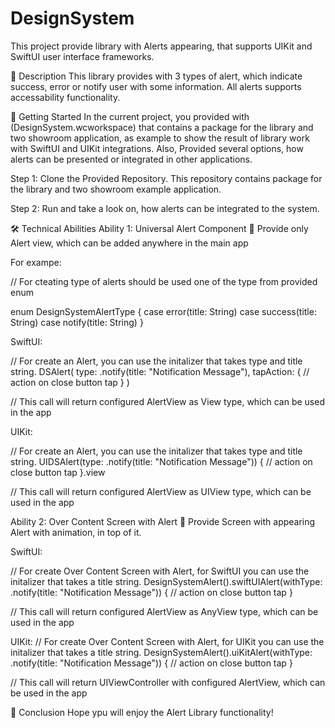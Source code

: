 # DesignSystem
This project provide library with Alerts appearing, that supports UIKit and SwiftUI user interface frameworks. 

📖 Description
This library provides with 3 types of alert, which indicate success, error or notify user with some information.
All alerts supports accessability functionality.

🚀 Getting Started
In the current project, you provided with (DesignSystem.wcworkspace) that contains a package for the library and two showroom application, as example to show the result of library work with SwiftUI and UIKit integrations. Also, Provided several options, how alerts can be presented or integrated in other applications.

Step 1: Clone the Provided Repository. This repository contains package for the library and two showroom example application.

Step 2: Run and take a look on, how alerts can be integrated to the system.

🛠 Technical Abilities
Ability 1: Universal Alert Component 📌 Provide only Alert view, which can be added anywhere in the main app

For exampe:

// For cteating type of alerts should be used one of the type from provided enum 

 enum DesignSystemAlertType {
    case error(title: String)
    case success(title: String)
    case notify(title: String)
 }

SwiftUI:

// For create an Alert, you can use the initalizer that takes type and title string.
 DSAlert(
    type: .notify(title: "Notification Message"), 
    tapAction: {
       // action on close button tap
    }
 )
 
 // This call will return configured AlertView as View type, which can be used in the app

UIKit:

// For create an Alert, you can use the initalizer that takes type and title string.
 UIDSAlert(type: .notify(title: "Notification Message")) {
       // action on close button tap
 }.view
 
  // This call will return configured AlertView as UIView type, which can be used in the app

Ability 2: Over Content Screen with Alert 📌 Provide Screen with appearing Alert with animation, in top of it.

SwiftUI:

// For create Over Content Screen with Alert, for SwiftUI you can use the initalizer that takes a title string.
 DesignSystemAlert().swiftUIAlert(withType: .notify(title: "Notification Message")) {
        // action on close button tap
  }
  
// This call will return configured AlertView as AnyView type, which can be used in the app

UIKit:
// For create Over Content Screen with Alert, for UIKit you can use the initalizer that takes a title string.
 DesignSystemAlert().uiKitAlert(withType: .notify(title: "Notification Message")) {
        // action on close button tap
 }
        
 // This call will return UIViewController with configured AlertView, which can be used in the app
        
🙌 Conclusion
Hope ypu will enjoy the Alert Library functionality!
